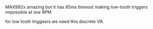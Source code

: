 MAX992x amazing but it has 85ms timeout making low-tooth triggers impossible at low RPM

for low tooth triggesrs we need this discrete VR.

